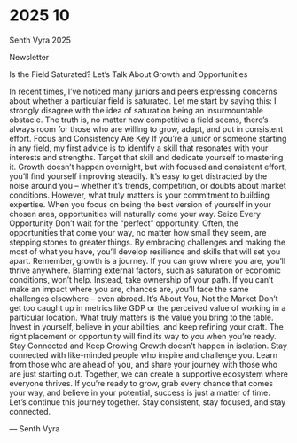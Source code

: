 # 2025 10
Senth Vyra 2025

Newsletter


Is the Field Saturated? Let’s Talk About Growth and Opportunities

In recent times, I’ve noticed many juniors and peers expressing concerns about whether a particular field is saturated. Let me start by saying this: I strongly disagree with the idea of saturation being an insurmountable obstacle. The truth is, no matter how competitive a field seems, there’s always room for those who are willing to grow, adapt, and put in consistent effort.
Focus and Consistency Are Key
If you’re a junior or someone starting in any field, my first advice is to identify a skill that resonates with your interests and strengths. Target that skill and dedicate yourself to mastering it. Growth doesn’t happen overnight, but with focused and consistent effort, you’ll find yourself improving steadily.
It’s easy to get distracted by the noise around you – whether it’s trends, competition, or doubts about market conditions. However, what truly matters is your commitment to building expertise. When you focus on being the best version of yourself in your chosen area, opportunities will naturally come your way.
Seize Every Opportunity
Don’t wait for the “perfect” opportunity. Often, the opportunities that come your way, no matter how small they seem, are stepping stones to greater things. By embracing challenges and making the most of what you have, you’ll develop resilience and skills that will set you apart.
Remember, growth is a journey. If you can grow where you are, you’ll thrive anywhere. Blaming external factors, such as saturation or economic conditions, won’t help. Instead, take ownership of your path. If you can’t make an impact where you are, chances are, you’ll face the same challenges elsewhere – even abroad.
It’s About You, Not the Market
Don’t get too caught up in metrics like GDP or the perceived value of working in a particular location. What truly matters is the value you bring to the table. Invest in yourself, believe in your abilities, and keep refining your craft. The right placement or opportunity will find its way to you when you’re ready.
Stay Connected and Keep Growing
Growth doesn’t happen in isolation. Stay connected with like-minded people who inspire and challenge you. Learn from those who are ahead of you, and share your journey with those who are just starting out. Together, we can create a supportive ecosystem where everyone thrives.
If you’re ready to grow, grab every chance that comes your way, and believe in your potential, success is just a matter of time. Let’s continue this journey together. Stay consistent, stay focused, and stay connected.



— Senth Vyra
